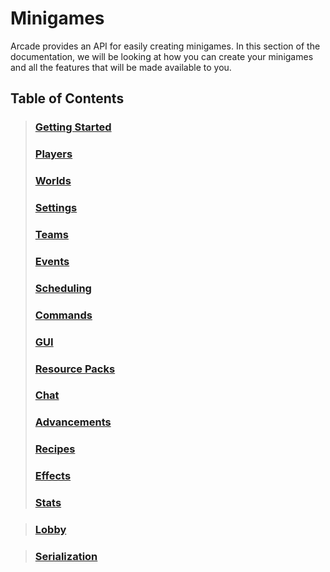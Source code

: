 # Minigames

Arcade provides an API for easily creating minigames. In this
section of the documentation, we will be looking at how you can create your
minigames and all the features that will be made available to you.

## Table of Contents

> ### [Getting Started](./minigames/getting_started.md)
> ### [Players](./minigames/players.md)
> ### [Worlds](./minigames/worlds.md)
> ### [Settings](./minigames/settings.md)
> ### [Teams](./minigames/teams.md)
> ### [Events](./minigames/events.md)
> ### [Scheduling](./minigames/scheduling.md)
> ### [Commands](./minigames/commands.md)
> ### [GUI](./minigames/gui.md)
> ### [Resource Packs](./minigames/resource_packs.md)
> ### [Chat](./minigames/chat.md)
> ### [Advancements](./minigames/advancements.md)
> ### [Recipes](./minigames/recipes.md)
> ### [Effects](./minigames/effects.md)
> ### [Stats](./minigames/stats.md)

> ### [Lobby](./minigames/lobby.md)

> ### [Serialization](./minigames/serialization.md)
